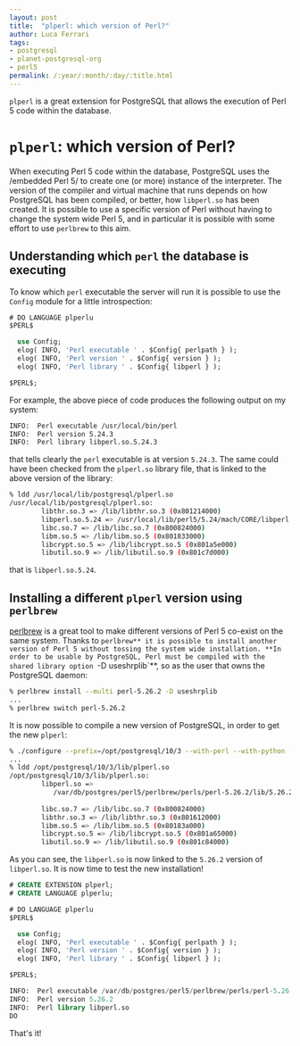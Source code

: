 ```yaml
---
layout: post
title:  "plperl: which version of Perl?"
author: Luca Ferrari
tags:
- postgresql
- planet-postgresql-org
- perl5
permalink: /:year/:month/:day/:title.html
---
```

`plperl` is a great extension for PostgreSQL that allows the execution of Perl 5 code within the database.

# `plperl`: which version of Perl?

When executing Perl 5 code within the database, PostgreSQL uses the /embedded Perl 5/ to create one (or more) instance of the interpreter. The version of the compiler and virtual machine that runs depends on how PostgreSQL has been compiled, or better, how `libperl.so` has been created.
It is possible to use a specific version of Perl without having to change the system wide Perl 5, and in particular it is possible with some effort to use `perlbrew` to this aim.

## Understanding which `perl` the database is executing

To know which `perl` executable the server will run it is possible to use the `Config` module for a little introspection:

```sql
# DO LANGUAGE plperlu
$PERL$

  use Config;
  elog( INFO, 'Perl executable ' . $Config{ perlpath } );
  elog( INFO, 'Perl version ' . $Config{ version } );
  elog( INFO, 'Perl library ' . $Config{ libperl } );

$PERL$;
```

For example, the above piece of code produces the following output on my system:

```sh
INFO:  Perl executable /usr/local/bin/perl
INFO:  Perl version 5.24.3
INFO:  Perl library libperl.so.5.24.3
```

that tells clearly the `perl` executable is at version `5.24.3`.
The same could have been checked from the `plperl.so` library file, that is linked to the above version of the library:

```sh
% ldd /usr/local/lib/postgresql/plperl.so
/usr/local/lib/postgresql/plperl.so:
        libthr.so.3 => /lib/libthr.so.3 (0x801214000)
        libperl.so.5.24 => /usr/local/lib/perl5/5.24/mach/CORE/libperl.so.5.24 (0x80143c000)
        libc.so.7 => /lib/libc.so.7 (0x800824000)
        libm.so.5 => /lib/libm.so.5 (0x801833000)
        libcrypt.so.5 => /lib/libcrypt.so.5 (0x801a5e000)
        libutil.so.9 => /lib/libutil.so.9 (0x801c7d000)
```

that is `libperl.so.5.24`.


## Installing a different `plperl` version using `perlbrew`

[perlbrew](http://perlbrew.pl) is a great tool to make different versions of Perl 5 co-exist on the same system.
Thanks to `perlbrew** it is possible to install another version of Perl 5 without tossing the system wide installation.
**In order to be usable by PostgreSQL, Perl must be compiled with the shared library option `-D useshrplib`**, so as the user that owns the PostgreSQL daemon:

```sh
% perlbrew install --multi perl-5.26.2 -D useshrplib
...
% perlbrew switch perl-5.26.2
```

It is now possible to compile a new version of PostgreSQL, in order to get the new `plperl`:

```sh
% ./configure --prefix=/opt/postgresql/10/3 --with-perl --with-python --without-readline
...
% ldd /opt/postgresql/10/3/lib/plperl.so 
/opt/postgresql/10/3/lib/plperl.so:
        libperl.so => 
           /var/db/postgres/perl5/perlbrew/perls/perl-5.26.2/lib/5.26.2/amd64-freebsd-multi/CORE/libperl.so 
                                                                                                (0x801214000)
        libc.so.7 => /lib/libc.so.7 (0x800824000)
        libthr.so.3 => /lib/libthr.so.3 (0x801612000)
        libm.so.5 => /lib/libm.so.5 (0x80183a000)
        libcrypt.so.5 => /lib/libcrypt.so.5 (0x801a65000)
        libutil.so.9 => /lib/libutil.so.9 (0x801c84000)
```

As you can see, the `libperl.so` is now linked to the `5.26.2` version of `libperl.so`. 
It is now time to test the new installation!

```sql
# CREATE EXTENSION plperl;
# CREATE LANGUAGE plperlu;

# DO LANGUAGE plperlu
$PERL$

  use Config;
  elog( INFO, 'Perl executable ' . $Config{ perlpath } );
  elog( INFO, 'Perl version ' . $Config{ version } );
  elog( INFO, 'Perl library ' . $Config{ libperl } );

$PERL$;

INFO:  Perl executable /var/db/postgres/perl5/perlbrew/perls/perl-5.26.2/bin/perl
INFO:  Perl version 5.26.2
INFO:  Perl library libperl.so
DO
```

That's it!
